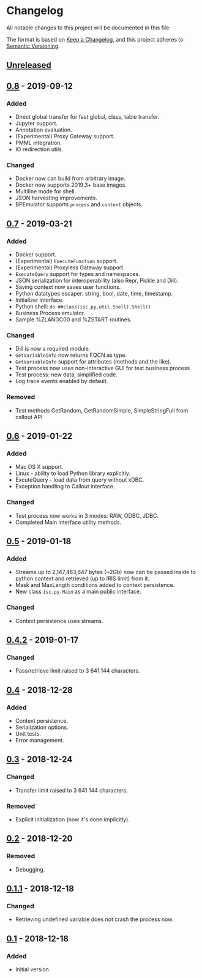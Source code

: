 # Changelog
All notable changes to this project will be documented in this file.

The format is based on [Keep a Changelog](https://keepachangelog.com/en/1.0.0/),
and this project adheres to [Semantic Versioning](https://semver.org/spec/v2.0.0.html).

## [Unreleased]

## [0.8] - 2019-09-12

### Added
- Direct global transfer for fast global, class, table transfer.
- Jupyter support.
- Annotation evaluation.
- (Experimental) Proxy Gateway support. 
- PMML integration.
- IO redirection utils.

### Changed
- Docker now can build from arbitrary image.
- Docker now supports 2019.3+ base images. 
- Multiline mode for shell. 
- JSON harvesting improvements.
- BPEmulator supports `process` and `context` objects.

## [0.7] - 2019-03-21
### Added
- Docker support.
- (Experimental) `ExecuteFunction` support.
- (Experimental) Proxyless Gateway support. 
- `ExecuteQuery` support for types and namespaces.
- JSON serialization for interoperability (also Repr, Pickle and Dill).
- Saving context now saves user functions.
- Python datatypes escaper: string, bool, date, time, timestamp.
- Initializer interface.
- Python shell: `do ##class(isc.py.util.Shell).Shell()`
- Business Process emulator.
- Sample %ZLANGC00 and %ZSTART routines.

### Changed
- Dill is now a required module.
- `GetVariableInfo` now returns FQCN as type.
- `GetVariableInfo` support for attributes (methods and the like).
- Test process now uses non-interactive GUI for test business process
- Test process: new data, simplified code.
- Log trace events enabled by default.

### Removed
- Test methods GetRandom, GetRandomSimple, SimpleStringFull from callout API


## [0.6] - 2019-01-22
### Added
- Mac OS X support.
- Linux - ability to load Python library explicitly.
- ExcuteQuery - load data from query without xDBC.
- Exception handling to Callout interface.

### Changed
- Test process now works in 3 modes: RAW, ODBC, JDBC.
- Completed Main interface utility methods.

## [0.5] - 2019-01-18
### Added
- Streams up to 2,147,483,647 bytes (~2Gb) now can be passed inside to python context and retrieved (up to IRIS limit) from it.
- Mask and MaxLength conditions added to context persistence.
- New class `isc.py.Main` as a main public interface.

### Changed
- Context persistence uses streams.

## [0.4.2] - 2019-01-17
### Changed
- Pass/retrieve limit raised to 3 641 144 characters.

## [0.4] - 2018-12-28
### Added
- Context persistence.
- Serialization options.
- Unit tests.
- Error management.

## [0.3] - 2018-12-24
### Changed
- Transfer limit raised to 3 641 144 characters.

### Removed
- Explicit initialization (now it's done implicitly).

## [0.2] - 2018-12-20
### Removed
- Debugging.

## [0.1.1] - 2018-12-18
### Changed
- Retrieving undefined variable does not crash the process now.

## [0.1] - 2018-12-18
### Added
- Initial version.

[Unreleased]: https://github.com/intersystems-community/PythonGateway/compare/v0.7...HEAD
[0.8]: https://github.com/intersystems-community/PythonGateway/compare/v0.7...v0.8
[0.7]: https://github.com/intersystems-community/PythonGateway/compare/v0.6...v0.7
[0.6]: https://github.com/intersystems-community/PythonGateway/compare/v0.5...v0.6
[0.5]: https://github.com/intersystems-community/PythonGateway/compare/v0.4.2...v0.5
[0.4.2]: https://github.com/intersystems-community/PythonGateway/compare/v0.4...v0.4.2
[0.4]: https://github.com/intersystems-community/PythonGateway/compare/v0.3...v0.4
[0.3]: https://github.com/intersystems-community/PythonGateway/compare/v0.2...v0.3
[0.2]: https://github.com/intersystems-community/PythonGateway/compare/v0.1.1...v0.2
[0.1.1]: https://github.com/intersystems-community/PythonGateway/compare/v0.1...v0.1.1
[0.1]: https://github.com/intersystems-community/PythonGateway/compare/318afe8dba59d6892943512941f9063c91fececa...v0.1
